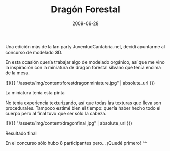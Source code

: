 ﻿---
layout: post
title: Dragón Forestal
date: 2009-06-28
description: Otro de mis pinitos en el mundo del modelado
img: assets/img/cover/dragon.jpg
video: HDHyBFW_DPo
tags: [Cosas]
words: 1 minuto
status: published
---

Una edición más de la lan party JuventudCantabria.net, decidí apuntarme al concurso de modelado 3D.

En esta ocasión quería trabajar algo de modelado orgánico, así que me vino la inspiración con la miniatura de dragón forestal silvano que tenía encima de la mesa.

![]({{ "/assets/img/content/forestdragonminiature.jpg" | absolute_url }})
<p class="image-caption">La miniatura tenía esta pinta</p>

No tenía experiencia texturizando, así que todas las texturas que lleva son procedurales. Tampoco estimé bien el tiempo: quería haber hecho todo el cuerpo pero al final tuvo que ser sólo la cabeza.

![]({{ "/assets/img/content/dragonfinal.jpg" | absolute_url }})
<p class="image-caption">Resultado final</p>

En el concurso sólo hubo 8 participantes pero... ¡Quedé primero! ^^